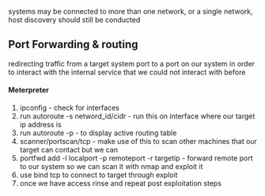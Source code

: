 
systems may be connected to more than one network, or a single network, host discovery should still be conducted

## Port Forwarding & routing 

redirecting traffic from a target system port to a port on our system in order to interact with the internal service that we could not interact with before

#### Meterpreter

1. ipconfig - check for interfaces
2. run autoroute -s netword_id/cidr - run this on interface where our target ip address is
3. run autoroute -p - to display active routing table
4. scanner/portscan/tcp - make use of this to scan other machines that our target can contact but we can
5. portfwd add -l localport -p remoteport -r targetip - forward remote port to our system so we can scan it with nmap and exploit it
6. use bind tcp to connect to target through exploit
7. once we have access rinse and repeat post exploitation steps

